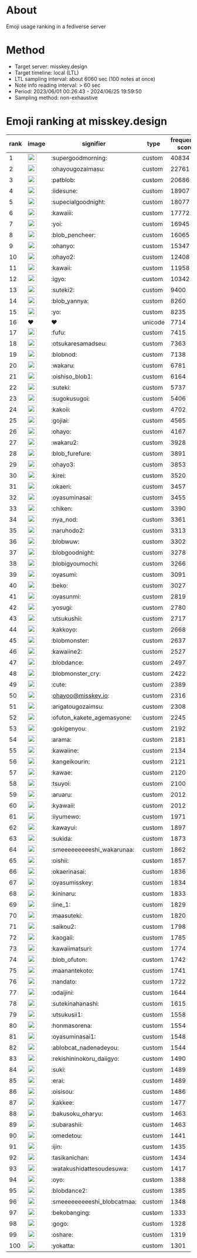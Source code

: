 # About
Emoji usage ranking in a fediverse server

# Method
- Target server: misskey.design
- Target timeline: local (LTL)
- LTL sampling interval: about 6060 sec (100 notes at once)
- Note info reading interval: > 60 sec
- Period: 2023/06/01 00:26:43 - 2024/06/25 19:59:50 
- Sampling method: non-exhaustive

# Emoji ranking at misskey.design

|rank|image|signifier|type|frequency score|
|----|----|----|----|----|
|1|<img height="24" src="https://misskey.design/emoji/supergoodmorning.webp">|:supergoodmorning:|custom|40834|
|2|<img height="24" src="https://misskey.design/emoji/ohayougozaimasu.webp">|:ohayougozaimasu:|custom|22761|
|3|<img height="24" src="https://misskey.design/emoji/patblob.webp">|:patblob:|custom|20686|
|4|<img height="24" src="https://misskey.design/emoji/iidesune.webp">|:iidesune:|custom|18907|
|5|<img height="24" src="https://misskey.design/emoji/supecialgoodnight.webp">|:supecialgoodnight:|custom|18077|
|6|<img height="24" src="https://misskey.design/emoji/kawaiii.webp">|:kawaiii:|custom|17772|
|7|<img height="24" src="https://misskey.design/emoji/yoi.webp">|:yoi:|custom|16945|
|8|<img height="24" src="https://misskey.design/emoji/blob_pencheer.webp">|:blob_pencheer:|custom|16065|
|9|<img height="24" src="https://misskey.design/emoji/ohanyo.webp">|:ohanyo:|custom|15347|
|10|<img height="24" src="https://misskey.design/emoji/ohayo2.webp">|:ohayo2:|custom|12408|
|11|<img height="24" src="https://misskey.design/emoji/kawaii.webp">|:kawaii:|custom|11958|
|12|<img height="24" src="https://misskey.design/emoji/igyo.webp">|:igyo:|custom|10342|
|13|<img height="24" src="https://misskey.design/emoji/suteki2.webp">|:suteki2:|custom|9400|
|14|<img height="24" src="https://misskey.design/emoji/blob_yannya.webp">|:blob_yannya:|custom|8260|
|15|<img height="24" src="https://misskey.design/emoji/yo.webp">|:yo:|custom|8235|
|16|❤|❤|unicode|7714|
|17|<img height="24" src="https://misskey.design/emoji/fufu.webp">|:fufu:|custom|7415|
|18|<img height="24" src="https://misskey.design/emoji/otsukaresamadseu.webp">|:otsukaresamadseu:|custom|7363|
|19|<img height="24" src="https://misskey.design/emoji/blobnod.webp">|:blobnod:|custom|7138|
|20|<img height="24" src="https://misskey.design/emoji/wakaru.webp">|:wakaru:|custom|6781|
|21|<img height="24" src="https://misskey.design/emoji/oishiso_blob1.webp">|:oishiso_blob1:|custom|6164|
|22|<img height="24" src="https://misskey.design/emoji/suteki.webp">|:suteki:|custom|5737|
|23|<img height="24" src="https://misskey.design/emoji/sugokusugoi.webp">|:sugokusugoi:|custom|5406|
|24|<img height="24" src="https://misskey.design/emoji/kakoii.webp">|:kakoii:|custom|4702|
|25|<img height="24" src="https://misskey.design/emoji/gojiai.webp">|:gojiai:|custom|4565|
|26|<img height="24" src="https://misskey.design/emoji/ohayo.webp">|:ohayo:|custom|4167|
|27|<img height="24" src="https://misskey.design/emoji/wakaru2.webp">|:wakaru2:|custom|3928|
|28|<img height="24" src="https://misskey.design/emoji/blob_furefure.webp">|:blob_furefure:|custom|3891|
|29|<img height="24" src="https://misskey.design/emoji/ohayo3.webp">|:ohayo3:|custom|3853|
|30|<img height="24" src="https://misskey.design/emoji/kirei.webp">|:kirei:|custom|3520|
|31|<img height="24" src="https://misskey.design/emoji/okaeri.webp">|:okaeri:|custom|3457|
|32|<img height="24" src="https://misskey.design/emoji/oyasuminasai.webp">|:oyasuminasai:|custom|3455|
|33|<img height="24" src="https://misskey.design/emoji/chiken.webp">|:chiken:|custom|3390|
|34|<img height="24" src="https://misskey.design/emoji/nya_nod.webp">|:nya_nod:|custom|3361|
|35|<img height="24" src="https://misskey.design/emoji/naruhodo2.webp">|:naruhodo2:|custom|3313|
|36|<img height="24" src="https://misskey.design/emoji/blobwuw.webp">|:blobwuw:|custom|3302|
|37|<img height="24" src="https://misskey.design/emoji/blobgoodnight.webp">|:blobgoodnight:|custom|3278|
|38|<img height="24" src="https://misskey.design/emoji/blobigyoumochi.webp">|:blobigyoumochi:|custom|3266|
|39|<img height="24" src="https://misskey.design/emoji/oyasumi.webp">|:oyasumi:|custom|3091|
|40|<img height="24" src="https://misskey.design/emoji/beko.webp">|:beko:|custom|3027|
|41|<img height="24" src="https://misskey.design/emoji/oyasunmi.webp">|:oyasunmi:|custom|2819|
|42|<img height="24" src="https://misskey.design/emoji/yosugi.webp">|:yosugi:|custom|2780|
|43|<img height="24" src="https://misskey.design/emoji/utsukushii.webp">|:utsukushii:|custom|2717|
|44|<img height="24" src="https://misskey.design/emoji/kakkoyo.webp">|:kakkoyo:|custom|2668|
|45|<img height="24" src="https://misskey.design/emoji/blobmonster.webp">|:blobmonster:|custom|2637|
|46|<img height="24" src="https://misskey.design/emoji/kawaiine2.webp">|:kawaiine2:|custom|2527|
|47|<img height="24" src="https://misskey.design/emoji/blobdance.webp">|:blobdance:|custom|2497|
|48|<img height="24" src="https://misskey.design/emoji/blobmonster_cry.webp">|:blobmonster_cry:|custom|2422|
|49|<img height="24" src="https://misskey.design/emoji/cute.webp">|:cute:|custom|2389|
|50|<img height="24" src="https://misskey.design/emoji/ohayoo.webp">|:ohayoo@misskey.io:|custom|2316|
|51|<img height="24" src="https://misskey.design/emoji/arigatougozaimsu.webp">|:arigatougozaimsu:|custom|2308|
|52|<img height="24" src="https://misskey.design/emoji/ofuton_kakete_agemasyone.webp">|:ofuton_kakete_agemasyone:|custom|2245|
|53|<img height="24" src="https://misskey.design/emoji/gokigenyou.webp">|:gokigenyou:|custom|2192|
|54|<img height="24" src="https://misskey.design/emoji/arama.webp">|:arama:|custom|2181|
|55|<img height="24" src="https://misskey.design/emoji/kawaiine.webp">|:kawaiine:|custom|2134|
|56|<img height="24" src="https://misskey.design/emoji/kangeikourin.webp">|:kangeikourin:|custom|2121|
|57|<img height="24" src="https://misskey.design/emoji/kawae.webp">|:kawae:|custom|2120|
|58|<img height="24" src="https://misskey.design/emoji/tsuyoi.webp">|:tsuyoi:|custom|2100|
|59|<img height="24" src="https://misskey.design/emoji/aruaru.webp">|:aruaru:|custom|2012|
|60|<img height="24" src="https://misskey.design/emoji/kyawaii.webp">|:kyawaii:|custom|2012|
|61|<img height="24" src="https://misskey.design/emoji/iiyumewo.webp">|:iiyumewo:|custom|1971|
|62|<img height="24" src="https://misskey.design/emoji/kawayui.webp">|:kawayui:|custom|1897|
|63|<img height="24" src="https://misskey.design/emoji/sukida.webp">|:sukida:|custom|1873|
|64|<img height="24" src="https://misskey.design/emoji/smeeeeeeeeeshi_wakarunaa.webp">|:smeeeeeeeeeshi_wakarunaa:|custom|1862|
|65|<img height="24" src="https://misskey.design/emoji/oishii.webp">|:oishii:|custom|1857|
|66|<img height="24" src="https://misskey.design/emoji/okaerinasai.webp">|:okaerinasai:|custom|1836|
|67|<img height="24" src="https://misskey.design/emoji/oyasumisskey.webp">|:oyasumisskey:|custom|1834|
|68|<img height="24" src="https://misskey.design/emoji/kininaru.webp">|:kininaru:|custom|1833|
|69|<img height="24" src="https://misskey.design/emoji/iine_1.webp">|:iine_1:|custom|1829|
|70|<img height="24" src="https://misskey.design/emoji/maasuteki.webp">|:maasuteki:|custom|1820|
|71|<img height="24" src="https://misskey.design/emoji/saikou2.webp">|:saikou2:|custom|1798|
|72|<img height="24" src="https://misskey.design/emoji/kaogaii.webp">|:kaogaii:|custom|1785|
|73|<img height="24" src="https://misskey.design/emoji/kawaiimatsuri.webp">|:kawaiimatsuri:|custom|1774|
|74|<img height="24" src="https://misskey.design/emoji/blob_ofuton.webp">|:blob_ofuton:|custom|1742|
|75|<img height="24" src="https://misskey.design/emoji/maanantekoto.webp">|:maanantekoto:|custom|1741|
|76|<img height="24" src="https://misskey.design/emoji/nandato.webp">|:nandato:|custom|1722|
|77|<img height="24" src="https://misskey.design/emoji/odaijini.webp">|:odaijini:|custom|1644|
|78|<img height="24" src="https://misskey.design/emoji/sutekinahanashi.webp">|:sutekinahanashi:|custom|1615|
|79|<img height="24" src="https://misskey.design/emoji/utsukusii1.webp">|:utsukusii1:|custom|1558|
|80|<img height="24" src="https://misskey.design/emoji/honmasorena.webp">|:honmasorena:|custom|1554|
|81|<img height="24" src="https://misskey.design/emoji/oyasuminasai1.webp">|:oyasuminasai1:|custom|1548|
|82|<img height="24" src="https://misskey.design/emoji/ablobcat_nadenadeyou.webp">|:ablobcat_nadenadeyou:|custom|1544|
|83|<img height="24" src="https://misskey.design/emoji/rekishininokoru_daiigyo.webp">|:rekishininokoru_daiigyo:|custom|1490|
|84|<img height="24" src="https://misskey.design/emoji/suki.webp">|:suki:|custom|1489|
|85|<img height="24" src="https://misskey.design/emoji/erai.webp">|:erai:|custom|1489|
|86|<img height="24" src="https://misskey.design/emoji/oisisou.webp">|:oisisou:|custom|1486|
|87|<img height="24" src="https://misskey.design/emoji/kakkee.webp">|:kakkee:|custom|1477|
|88|<img height="24" src="https://misskey.design/emoji/bakusoku_oharyu.webp">|:bakusoku_oharyu:|custom|1463|
|89|<img height="24" src="https://misskey.design/emoji/subarashii.webp">|:subarashii:|custom|1463|
|90|<img height="24" src="https://misskey.design/emoji/omedetou.webp">|:omedetou:|custom|1441|
|91|<img height="24" src="https://misskey.design/emoji/ijin.webp">|:ijin:|custom|1435|
|92|<img height="24" src="https://misskey.design/emoji/tasikanichan.webp">|:tasikanichan:|custom|1434|
|93|<img height="24" src="https://misskey.design/emoji/watakushidattesoudesuwa.webp">|:watakushidattesoudesuwa:|custom|1417|
|94|<img height="24" src="https://misskey.design/emoji/oyo.webp">|:oyo:|custom|1388|
|95|<img height="24" src="https://misskey.design/emoji/blobdance2.webp">|:blobdance2:|custom|1385|
|96|<img height="24" src="https://misskey.design/emoji/smeeeeeeeeeshi_blobcatmaa.webp">|:smeeeeeeeeeshi_blobcatmaa:|custom|1348|
|97|<img height="24" src="https://misskey.design/emoji/bekobanging.webp">|:bekobanging:|custom|1333|
|98|<img height="24" src="https://misskey.design/emoji/gogo.webp">|:gogo:|custom|1328|
|99|<img height="24" src="https://misskey.design/emoji/oshare.webp">|:oshare:|custom|1319|
|100|<img height="24" src="https://misskey.design/emoji/yokatta.webp">|:yokatta:|custom|1301|
